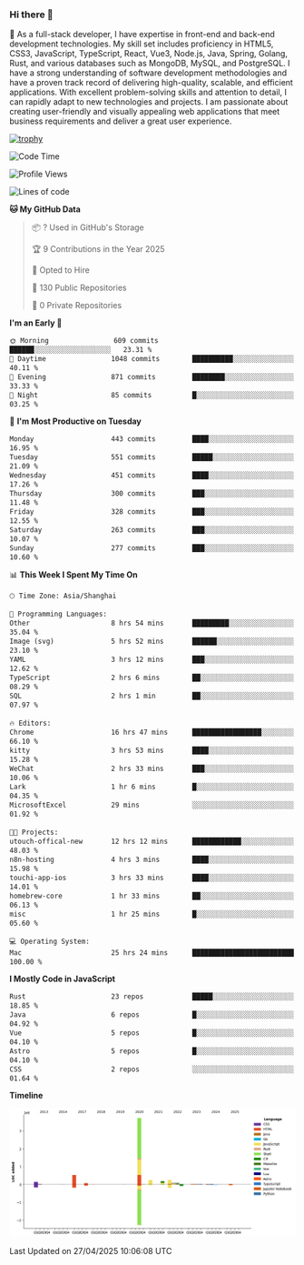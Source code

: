 ### Hi there 👋

🌱 As a full-stack developer, I have expertise in front-end and back-end development technologies. My skill set includes proficiency in HTML5, CSS3, JavaScript, TypeScript, React, Vue3, Node.js, Java, Spring, Golang, Rust, and various databases such as MongoDB, MySQL, and PostgreSQL. I have a strong understanding of software development methodologies and have a proven track record of delivering high-quality, scalable, and efficient applications. With excellent problem-solving skills and attention to detail, I can rapidly adapt to new technologies and projects. I am passionate about creating user-friendly and visually appealing web applications that meet business requirements and deliver a great user experience.

[![trophy](https://github-profile-trophy.vercel.app/?username=elton&rank=SECRET,SSS,SS,S,AAA,AA,A&theme=onedark&no-frame=true&margin-w=10)](https://github.com/ryo-ma/github-profile-trophy)

<!--START_SECTION:waka-->
![Code Time](http://img.shields.io/badge/Code%20Time-1%2C585%20hrs%2026%20mins-blue)

![Profile Views](http://img.shields.io/badge/Profile%20Views-0-blue)

![Lines of code](https://img.shields.io/badge/From%20Hello%20World%20I%27ve%20Written-5.6%20million%20lines%20of%20code-blue)

**🐱 My GitHub Data** 

> 📦 ? Used in GitHub's Storage 
 > 
> 🏆 9 Contributions in the Year 2025
 > 
> 💼 Opted to Hire
 > 
> 📜 130 Public Repositories 
 > 
> 🔑 0 Private Repositories 
 > 
**I'm an Early 🐤** 

```text
🌞 Morning                609 commits         ██████░░░░░░░░░░░░░░░░░░░   23.31 % 
🌆 Daytime                1048 commits        ██████████░░░░░░░░░░░░░░░   40.11 % 
🌃 Evening                871 commits         ████████░░░░░░░░░░░░░░░░░   33.33 % 
🌙 Night                  85 commits          █░░░░░░░░░░░░░░░░░░░░░░░░   03.25 % 
```
📅 **I'm Most Productive on Tuesday** 

```text
Monday                   443 commits         ████░░░░░░░░░░░░░░░░░░░░░   16.95 % 
Tuesday                  551 commits         █████░░░░░░░░░░░░░░░░░░░░   21.09 % 
Wednesday                451 commits         ████░░░░░░░░░░░░░░░░░░░░░   17.26 % 
Thursday                 300 commits         ███░░░░░░░░░░░░░░░░░░░░░░   11.48 % 
Friday                   328 commits         ███░░░░░░░░░░░░░░░░░░░░░░   12.55 % 
Saturday                 263 commits         ███░░░░░░░░░░░░░░░░░░░░░░   10.07 % 
Sunday                   277 commits         ███░░░░░░░░░░░░░░░░░░░░░░   10.60 % 
```


📊 **This Week I Spent My Time On** 

```text
🕑︎ Time Zone: Asia/Shanghai

💬 Programming Languages: 
Other                    8 hrs 54 mins       █████████░░░░░░░░░░░░░░░░   35.04 % 
Image (svg)              5 hrs 52 mins       ██████░░░░░░░░░░░░░░░░░░░   23.10 % 
YAML                     3 hrs 12 mins       ███░░░░░░░░░░░░░░░░░░░░░░   12.62 % 
TypeScript               2 hrs 6 mins        ██░░░░░░░░░░░░░░░░░░░░░░░   08.29 % 
SQL                      2 hrs 1 min         ██░░░░░░░░░░░░░░░░░░░░░░░   07.97 % 

🔥 Editors: 
Chrome                   16 hrs 47 mins      █████████████████░░░░░░░░   66.10 % 
kitty                    3 hrs 53 mins       ████░░░░░░░░░░░░░░░░░░░░░   15.28 % 
WeChat                   2 hrs 33 mins       ███░░░░░░░░░░░░░░░░░░░░░░   10.06 % 
Lark                     1 hr 6 mins         █░░░░░░░░░░░░░░░░░░░░░░░░   04.35 % 
MicrosoftExcel           29 mins             ░░░░░░░░░░░░░░░░░░░░░░░░░   01.92 % 

🐱‍💻 Projects: 
utouch-offical-new       12 hrs 12 mins      ████████████░░░░░░░░░░░░░   48.03 % 
n8n-hosting              4 hrs 3 mins        ████░░░░░░░░░░░░░░░░░░░░░   15.98 % 
touchi-app-ios           3 hrs 33 mins       ████░░░░░░░░░░░░░░░░░░░░░   14.01 % 
homebrew-core            1 hr 33 mins        ██░░░░░░░░░░░░░░░░░░░░░░░   06.13 % 
misc                     1 hr 25 mins        █░░░░░░░░░░░░░░░░░░░░░░░░   05.60 % 

💻 Operating System: 
Mac                      25 hrs 24 mins      █████████████████████████   100.00 % 
```

**I Mostly Code in JavaScript** 

```text
Rust                     23 repos            █████░░░░░░░░░░░░░░░░░░░░   18.85 % 
Java                     6 repos             █░░░░░░░░░░░░░░░░░░░░░░░░   04.92 % 
Vue                      5 repos             █░░░░░░░░░░░░░░░░░░░░░░░░   04.10 % 
Astro                    5 repos             █░░░░░░░░░░░░░░░░░░░░░░░░   04.10 % 
CSS                      2 repos             ░░░░░░░░░░░░░░░░░░░░░░░░░   01.64 % 
```



**Timeline**

![Lines of Code chart](https://raw.githubusercontent.com/elton/elton/main/assets/bar_graph.png)


 Last Updated on 27/04/2025 10:06:08 UTC
<!--END_SECTION:waka-->

<!--
**elton/elton** is a ✨ _special_ ✨ repository because its `README.md` (this file) appears on your GitHub profile.

Here are some ideas to get you started:

- 🔭 I’m currently working on ...
- 🌱 I’m currently learning ...
- 👯 I’m looking to collaborate on ...
- 🤔 I’m looking for help with ...
- 💬 Ask me about ...
- 📫 How to reach me: ...
- 😄 Pronouns: ...
- ⚡ Fun fact: ...
-->

